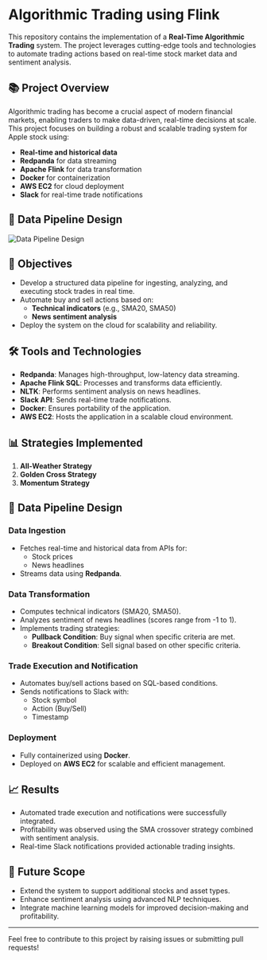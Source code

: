 # Algorithmic Trading using Flink

This repository contains the implementation of a **Real-Time Algorithmic Trading** system. The project leverages cutting-edge tools and technologies to automate trading actions based on real-time stock market data and sentiment analysis.

## 📚 Project Overview
Algorithmic trading has become a crucial aspect of modern financial markets, enabling traders to make data-driven, real-time decisions at scale. This project focuses on building a robust and scalable trading system for Apple stock using:

- **Real-time and historical data**
- **Redpanda** for data streaming
- **Apache Flink** for data transformation
- **Docker** for containerization
- **AWS EC2** for cloud deployment
- **Slack** for real-time trade notifications

## 🧩 Data Pipeline Design
![Data Pipeline Design](images/algotrading.jpg)


## 🎯 Objectives
- Develop a structured data pipeline for ingesting, analyzing, and executing stock trades in real time.
- Automate buy and sell actions based on:
  - **Technical indicators** (e.g., SMA20, SMA50)
  - **News sentiment analysis**
- Deploy the system on the cloud for scalability and reliability.

## 🛠️ Tools and Technologies
- **Redpanda**: Manages high-throughput, low-latency data streaming.
- **Apache Flink SQL**: Processes and transforms data efficiently.
- **NLTK**: Performs sentiment analysis on news headlines.
- **Slack API**: Sends real-time trade notifications.
- **Docker**: Ensures portability of the application.
- **AWS EC2**: Hosts the application in a scalable cloud environment.

## 📊 Strategies Implemented
1. **All-Weather Strategy**
2. **Golden Cross Strategy**
3. **Momentum Strategy**

## 🧩 Data Pipeline Design
### **Data Ingestion**
- Fetches real-time and historical data from APIs for:
  - Stock prices
  - News headlines
- Streams data using **Redpanda**.

### **Data Transformation**
- Computes technical indicators (SMA20, SMA50).
- Analyzes sentiment of news headlines (scores range from -1 to 1).
- Implements trading strategies:
  - **Pullback Condition**: Buy signal when specific criteria are met.
  - **Breakout Condition**: Sell signal based on other specific criteria.

### **Trade Execution and Notification**
- Automates buy/sell actions based on SQL-based conditions.
- Sends notifications to Slack with:
  - Stock symbol
  - Action (Buy/Sell)
  - Timestamp

### **Deployment**
- Fully containerized using **Docker**.
- Deployed on **AWS EC2** for scalable and efficient management.

## 📈 Results
- Automated trade execution and notifications were successfully integrated.
- Profitability was observed using the SMA crossover strategy combined with sentiment analysis.
- Real-time Slack notifications provided actionable trading insights.

## 🔮 Future Scope
- Extend the system to support additional stocks and asset types.
- Enhance sentiment analysis using advanced NLP techniques.
- Integrate machine learning models for improved decision-making and profitability.


---

Feel free to contribute to this project by raising issues or submitting pull requests!

